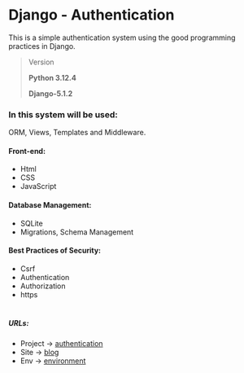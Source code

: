 # Django - Authentication
This is a simple authentication system using the good programming practices in Django.

> Version
> 
> **Python 3.12.4**
> 
> **Django-5.1.2**

### In this system will be used:

ORM, Views, Templates and Middleware.

#### Front-end:
- Html
- CSS
- JavaScript

#### Database Management:
- SQLite
- Migrations, Schema Management

#### Best Practices of Security:
- Csrf
- Authentication
- Authorization
- https
#
##### URLs:

- Project -> [authentication](authentication)
- Site -> [blog](authentication/blog)
- Env -> [environment](environment)